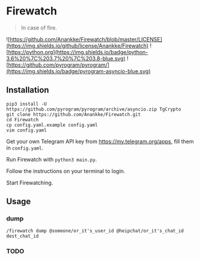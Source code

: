<h1>Firewatch</h1>

> In case of fire.

![https://github.com/Anankke/Firewatch/blob/master/LICENSE](https://img.shields.io/github/license/Anankke/Firewatch) ![https://python.org](https://img.shields.io/badge/python-3.6%20%7C%203.7%20%7C%203.8-blue.svg) ![https://github.com/pyrogram/pyrogram/](https://img.shields.io/badge/pyrogram-asyncio-blue.svg)

## Installation

```
pip3 install -U https://github.com/pyrogram/pyrogram/archive/asyncio.zip TgCrypto
git clone https://github.com/Anankke/Firewatch.git
cd Firewatch
cp config.yaml.example config.yaml
vim config.yaml
```

Get your own Telegram API key from https://my.telegram.org/apps, fill them in `config.yaml`.

Run Firewatch with `python3 main.py`.

Follow the instructions on your terminal to login.

Start Firewatching.

## Usage

### dump
`/firewatch dump @someone/or_it's_user_id @heipchat/or_it's_chat_id dest_chat_id`

### TODO
